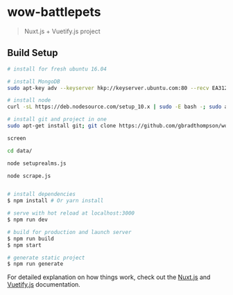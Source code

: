 # wow-battlepets

> Nuxt.js + Vuetify.js project

## Build Setup

``` bash
# install for fresh ubuntu 16.04

# install MongoDB
sudo apt-key adv --keyserver hkp://keyserver.ubuntu.com:80 --recv EA312927; echo "deb http://repo.mongodb.org/apt/ubuntu xenial/mongodb-org/3.2 multiverse" | sudo tee /etc/apt/sources.list.d/mongodb-org-3.2.list; sudo apt-get update; sudo apt-get install -y mongodb-org; sudo systemctl start mongod; sudo systemctl enable mongod;

# install node
curl -sL https://deb.nodesource.com/setup_10.x | sudo -E bash -; sudo apt-get install -y nodejs; sudo apt-get install -y build-essential;

# install git and project in one
sudo apt-get install git; git clone https://github.com/gbradthompson/wow-battlepets.git; cd "wow-battlepets"; npm install;

screen

cd data/

node setuprealms.js

node scrape.js



```

``` bash
# install dependencies
$ npm install # Or yarn install

# serve with hot reload at localhost:3000
$ npm run dev

# build for production and launch server
$ npm run build
$ npm start

# generate static project
$ npm run generate
```


For detailed explanation on how things work, check out the [Nuxt.js](https://github.com/nuxt/nuxt.js) and [Vuetify.js](https://vuetifyjs.com/) documentation.
